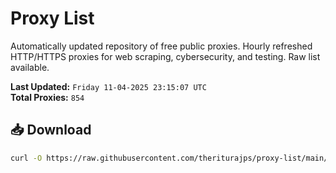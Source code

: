 # Proxy List

Automatically updated repository of free public proxies. Hourly refreshed HTTP/HTTPS proxies for web scraping, cybersecurity, and testing. Raw list available.

**Last Updated:** `Friday 11-04-2025 23:15:07 UTC`  
**Total Proxies:** `854`

## 📥 Download
```bash
curl -O https://raw.githubusercontent.com/theriturajps/proxy-list/main/proxies.txt
